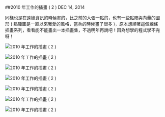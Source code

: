 <!-- @@master  = ../../_layout.html-->

<!-- @@block  =  jsBottom-->

<include src="../../_articles-js.html"></include>

<!-- @@close-->

<!-- @@block  =  css-->

<include src="../../_articles-css.html"></include>

<!-- @@close-->

<!-- @@block  =  articles-social-->

<include src="../../_articles-social.html"></include>

<!-- @@close-->

<!-- @@block  =  articles-footer-->

<include src="../../_articles.html"></include>

<!-- @@close-->

<!-- @@block  =  meta-->

<meta property="article:published_time" content="2014-12-14T00:55:00+01:00">

<meta name="keywords" content="關遠綠,插畫,illustration,draw,oxxo">

<meta name="description" content="同樣也是在遠綠資訊的時候畫的，比之前的大張一點的，也有一些點陣與向量的圖形 ( 點陣圖是一直以來我愛的風格，當兵的時候畫了很多 )，原本想順著這個線條插畫系列，看看能不能畫出一本插畫集，不過明年再說吧！因為想學的程式學不完呀！">

<meta itemprop="name" content="2010 年工作的插畫 ( 2 ) - OXXO.STUDIO">

<meta itemprop="image" content="http://www.oxxostudio.tw/img/articles/201412/20141214_1_01b.jpg">

<meta itemprop="description" content="同樣也是在遠綠資訊的時候畫的，比之前的大張一點的，也有一些點陣與向量的圖形 ( 點陣圖是一直以來我愛的風格，當兵的時候畫了很多 )，原本想順著這個線條插畫系列，看看能不能畫出一本插畫集，不過明年再說吧！因為想學的程式學不完呀！">

<meta property="og:title" content="2010 年工作的插畫 ( 2 ) - OXXO.STUDIO">

<meta property="og:url" content="http://www.oxxostudio.tw/articles/201412/doublegreen-draw2.html">

<meta property="og:image" content="http://www.oxxostudio.tw/img/articles/201412/20141214_1_01b.jpg">

<meta property="og:description" content="同樣也是在遠綠資訊的時候畫的，比之前的大張一點的，也有一些點陣與向量的圖形 ( 點陣圖是一直以來我愛的風格，當兵的時候畫了很多 )，原本想順著這個線條插畫系列，看看能不能畫出一本插畫集，不過明年再說吧！因為想學的程式學不完呀！">


<title>2010 年工作的插畫 ( 2 )  - OXXO.STUDIO</title> 

<!-- @@close-->

<!-- @@block  =  articles-content--> 

##2010 年工作的插畫 ( 2 )  <span class="article-date" tag="creative">DEC 14, 2014</span>

同樣也是在遠綠資訊的時候畫的，比之前的大張一點的，也有一些點陣與向量的圖形 ( 點陣圖是一直以來我愛的風格，當兵的時候畫了很多 )，原本想順著這個線條插畫系列，看看能不能畫出一本插畫集，不過明年再說吧！因為想學的程式學不完呀！

![2010 年工作的插畫 ( 2 )](/img/articles/201412/20141214_1_02.jpg)

![2010 年工作的插畫 ( 2 )](/img/articles/201412/20141214_1_03.jpg)

![2010 年工作的插畫 ( 2 )](/img/articles/201412/20141214_1_04.jpg)

![2010 年工作的插畫 ( 2 )](/img/articles/201412/20141214_1_05.jpg)

![2010 年工作的插畫 ( 2 )](/img/articles/201412/20141214_1_06.jpg)

![2010 年工作的插畫 ( 2 )](/img/articles/201412/20141214_1_07.jpg)

![2010 年工作的插畫 ( 2 )](/img/articles/201412/20141214_1_08.jpg)

<!-- @@close-->